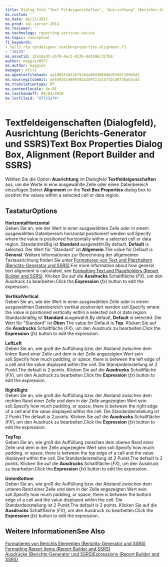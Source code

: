 ```yaml
---
title: Dialog Feld "Text Feldeigenschaften", "Ausrichtung" (Berichts-Generator und SSRS) | Microsoft-Dokumentation
ms.custom: ''
ms.date: 06/13/2017
ms.prod: sql-server-2014
ms.reviewer: ''
ms.technology: reporting-services-native
ms.topic: conceptual
f1_keywords:
- sql12.rtp.rptdesigner.textboxproperties.alignment.f1
- "10125"
ms.assetid: 12a18ad3-a578-4ec2-813b-841b96c327b0
author: maggiesMSFT
ms.author: maggies
manager: kfile
ms.openlocfilehash: aa1005f4d22b75c64a903306040d5fb5f19983d1
ms.sourcegitcommit: ad4d92dce894592a259721a1571b1d8736abacdb
ms.translationtype: MT
ms.contentlocale: de-DE
ms.lasthandoff: 08/04/2020
ms.locfileid: "87723274"
---
```

# <a name="text-box-properties-dialog-box-alignment-report-builder-and-ssrs"></a><span data-ttu-id="f3856-102">Textfeldeigenschaften (Dialogfeld), Ausrichtung (Berichts-Generator und SSRS)</span><span class="sxs-lookup"><span data-stu-id="f3856-102">Text Box Properties Dialog Box, Alignment (Report Builder and SSRS)</span></span>
  <span data-ttu-id="f3856-103">Wählen Sie die Option **Ausrichtung** im Dialogfeld **Textfeldeigenschaften** aus, um die Werte in eine ausgewählte Zelle oder einen Datenbereich einzufügen.</span><span class="sxs-lookup"><span data-stu-id="f3856-103">Select **Alignment** on the **Text Box Properties** dialog box to position the values within a selected cell or data region.</span></span>  
  
## <a name="options"></a><span data-ttu-id="f3856-104">Tastatur</span><span class="sxs-lookup"><span data-stu-id="f3856-104">Options</span></span>  
 <span data-ttu-id="f3856-105">**Horizontal**</span><span class="sxs-lookup"><span data-stu-id="f3856-105">**Horizontal**</span></span>  
 <span data-ttu-id="f3856-106">Geben Sie an, wie der Wert in einer ausgewählten Zelle oder in einem ausgewählten Datenbereich horizontal positioniert werden soll.</span><span class="sxs-lookup"><span data-stu-id="f3856-106">Specify where the value is positioned horizontally within a selected cell or data region.</span></span> <span data-ttu-id="f3856-107">Standardmäßig ist **Standard** ausgewählt.</span><span class="sxs-lookup"><span data-stu-id="f3856-107">By default, **Default** is selected.</span></span> <span data-ttu-id="f3856-108">Der Wert für "Standard" ist **Allgemein**.</span><span class="sxs-lookup"><span data-stu-id="f3856-108">The value for Default is **General**.</span></span> <span data-ttu-id="f3856-109">Weitere Informationen zur Berechnung der allgemeinen Textausrichtung finden Sie unter [Formatieren von Text und Platzhaltern &#40;Berichts-Generator und SSRS&#41;](report-design/formatting-text-and-placeholders-report-builder-and-ssrs.md).</span><span class="sxs-lookup"><span data-stu-id="f3856-109">For more information about how general text alignment is calculated, see [Formatting Text and Placeholders &#40;Report Builder and SSRS&#41;](report-design/formatting-text-and-placeholders-report-builder-and-ssrs.md).</span></span> <span data-ttu-id="f3856-110">Klicken Sie auf die **Ausdrucks** Schaltfläche (*FX*), um den Ausdruck zu bearbeiten.</span><span class="sxs-lookup"><span data-stu-id="f3856-110">Click the **Expression** (*fx*) button to edit the expression.</span></span>  
  
 <span data-ttu-id="f3856-111">**Vertikal**</span><span class="sxs-lookup"><span data-stu-id="f3856-111">**Vertical**</span></span>  
 <span data-ttu-id="f3856-112">Geben Sie an, wie der Wert in einer ausgewählten Zelle oder in einem ausgewählten Datenbereich vertikal positioniert werden soll.</span><span class="sxs-lookup"><span data-stu-id="f3856-112">Specify where the value is positioned vertically within a selected cell or data region.</span></span> <span data-ttu-id="f3856-113">Standardmäßig ist **Standard** ausgewählt.</span><span class="sxs-lookup"><span data-stu-id="f3856-113">By default, **Default** is selected.</span></span> <span data-ttu-id="f3856-114">Der Wert für "Standard" ist **Oben**.</span><span class="sxs-lookup"><span data-stu-id="f3856-114">The value for Default is **Top**.</span></span> <span data-ttu-id="f3856-115">Klicken Sie auf die **Ausdrucks** Schaltfläche (*FX*), um den Ausdruck zu bearbeiten.</span><span class="sxs-lookup"><span data-stu-id="f3856-115">Click the **Expression** (*fx*) button to edit the expression.</span></span>  
  
 <span data-ttu-id="f3856-116">**Left**</span><span class="sxs-lookup"><span data-stu-id="f3856-116">**Left**</span></span>  
 <span data-ttu-id="f3856-117">Geben Sie an, wie groß die Auffüllung bzw. der Abstand zwischen dem linken Rand einer Zelle und dem in der Zelle angezeigten Wert sein soll.</span><span class="sxs-lookup"><span data-stu-id="f3856-117">Specify how much padding, or space, there is between the left edge of a cell and the value displayed within the cell.</span></span> <span data-ttu-id="f3856-118">Die Standardeinstellung ist 2 Punkt.</span><span class="sxs-lookup"><span data-stu-id="f3856-118">The default is 2 points.</span></span> <span data-ttu-id="f3856-119">Klicken Sie auf die **Ausdrucks** Schaltfläche (*FX*), um den Ausdruck zu bearbeiten.</span><span class="sxs-lookup"><span data-stu-id="f3856-119">Click the **Expression** (*fx*) button to edit the expression.</span></span>  
  
 <span data-ttu-id="f3856-120">**Right**</span><span class="sxs-lookup"><span data-stu-id="f3856-120">**Right**</span></span>  
 <span data-ttu-id="f3856-121">Geben Sie an, wie groß die Auffüllung bzw. der Abstand zwischen dem rechten Rand einer Zelle und dem in der Zelle angezeigten Wert sein soll.</span><span class="sxs-lookup"><span data-stu-id="f3856-121">Specify how much padding, or space, there is between the right edge of a cell and the value displayed within the cell.</span></span> <span data-ttu-id="f3856-122">Die Standardeinstellung ist 2 Punkt.</span><span class="sxs-lookup"><span data-stu-id="f3856-122">The default is 2 points.</span></span> <span data-ttu-id="f3856-123">Klicken Sie auf die **Ausdrucks** Schaltfläche (*FX*), um den Ausdruck zu bearbeiten.</span><span class="sxs-lookup"><span data-stu-id="f3856-123">Click the **Expression** (*fx*) button to edit the expression.</span></span>  
  
 <span data-ttu-id="f3856-124">**Top**</span><span class="sxs-lookup"><span data-stu-id="f3856-124">**Top**</span></span>  
 <span data-ttu-id="f3856-125">Geben Sie an, wie groß die Auffüllung zwischen dem oberen Rand einer Zelle und dem in der Zelle angezeigten Wert sein soll.</span><span class="sxs-lookup"><span data-stu-id="f3856-125">Specify how much padding, or space, there is between the top edge of a cell and the value displayed within the cell.</span></span> <span data-ttu-id="f3856-126">Die Standardeinstellung ist 2 Punkt.</span><span class="sxs-lookup"><span data-stu-id="f3856-126">The default is 2 points.</span></span> <span data-ttu-id="f3856-127">Klicken Sie auf die **Ausdrucks** Schaltfläche (*FX*), um den Ausdruck zu bearbeiten.</span><span class="sxs-lookup"><span data-stu-id="f3856-127">Click the **Expression** (*fx*) button to edit the expression.</span></span>  
  
 <span data-ttu-id="f3856-128">**Unten**</span><span class="sxs-lookup"><span data-stu-id="f3856-128">**Bottom**</span></span>  
 <span data-ttu-id="f3856-129">Geben Sie an, wie groß die Auffüllung bzw. der Abstand zwischen dem unteren Rand einer Zelle und dem in der Zelle angezeigten Wert sein soll.</span><span class="sxs-lookup"><span data-stu-id="f3856-129">Specify how much padding, or space, there is between the bottom edge of a cell and the value displayed within the cell.</span></span> <span data-ttu-id="f3856-130">Die Standardeinstellung ist 2 Punkt.</span><span class="sxs-lookup"><span data-stu-id="f3856-130">The default is 2 points.</span></span> <span data-ttu-id="f3856-131">Klicken Sie auf die **Ausdrucks** Schaltfläche (*FX*), um den Ausdruck zu bearbeiten.</span><span class="sxs-lookup"><span data-stu-id="f3856-131">Click the **Expression** (*fx*) button to edit the expression.</span></span>  
  
## <a name="see-also"></a><span data-ttu-id="f3856-132">Weitere Informationen</span><span class="sxs-lookup"><span data-stu-id="f3856-132">See Also</span></span>  
 <span data-ttu-id="f3856-133">[Formatieren von Berichts Elementen &#40;Berichts-Generator und SSRS&#41;](report-design/formatting-report-items-report-builder-and-ssrs.md) </span><span class="sxs-lookup"><span data-stu-id="f3856-133">[Formatting Report Items &#40;Report Builder and SSRS&#41;](report-design/formatting-report-items-report-builder-and-ssrs.md) </span></span>  
 [<span data-ttu-id="f3856-134">Ausdrücke &#40;Berichts-Generator und SSRS&#41;</span><span class="sxs-lookup"><span data-stu-id="f3856-134">Expressions &#40;Report Builder and SSRS&#41;</span></span>](report-design/expressions-report-builder-and-ssrs.md)  
  
  
